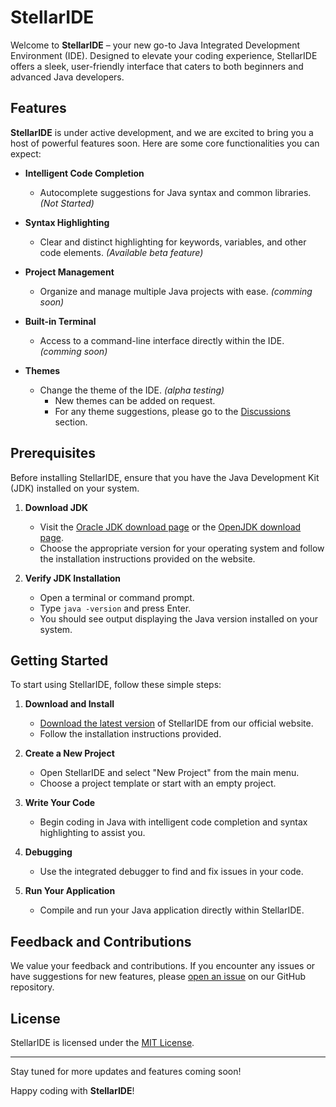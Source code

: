 # StellarIDE

Welcome to **StellarIDE** – your new go-to Java Integrated Development Environment (IDE). Designed to elevate your coding experience, StellarIDE offers a sleek, user-friendly interface that caters to both beginners and advanced Java developers.

## Features

**StellarIDE** is under active development, and we are excited to bring you a host of powerful features soon. Here are some core functionalities you can expect:

- **Intelligent Code Completion**
  - Autocomplete suggestions for Java syntax and common libraries. *(Not Started)*
  
- **Syntax Highlighting**
  - Clear and distinct highlighting for keywords, variables, and other code elements. *(Available beta feature)*
  
- **Project Management**
  - Organize and manage multiple Java projects with ease. *(comming soon)*
  
- **Built-in Terminal**
  - Access to a command-line interface directly within the IDE. *(comming soon)*
- **Themes**
  - Change the theme of the IDE. *(alpha testing)*
    - New themes can be added on request.
    - For any theme suggestions, please go to the [Discussions](https://github.com/abhijeetkakade1234/StellarIDE/discussions/categories/ideas) section.




## Prerequisites

Before installing StellarIDE, ensure that you have the Java Development Kit (JDK) installed on your system.

1. **Download JDK**
   - Visit the [Oracle JDK download page](https://www.oracle.com/java/technologies/javase-downloads.html) or the [OpenJDK download page](https://openjdk.java.net/install/).
   - Choose the appropriate version for your operating system and follow the installation instructions provided on the website.

2. **Verify JDK Installation**
   - Open a terminal or command prompt.
   - Type `java -version` and press Enter.
   - You should see output displaying the Java version installed on your system.

## Getting Started

To start using StellarIDE, follow these simple steps:

1. **Download and Install**
   - [Download the latest version](#) of StellarIDE from our official website.
   - Follow the installation instructions provided.

2. **Create a New Project**
   - Open StellarIDE and select "New Project" from the main menu.
   - Choose a project template or start with an empty project.

3. **Write Your Code**
   - Begin coding in Java with intelligent code completion and syntax highlighting to assist you.

4. **Debugging**
   - Use the integrated debugger to find and fix issues in your code.

5. **Run Your Application**
   - Compile and run your Java application directly within StellarIDE.

## Feedback and Contributions

We value your feedback and contributions. If you encounter any issues or have suggestions for new features, please [open an issue](#) on our GitHub repository.

## License

StellarIDE is licensed under the [MIT License](LICENSE).

---

Stay tuned for more updates and features coming soon!

Happy coding with **StellarIDE**!
